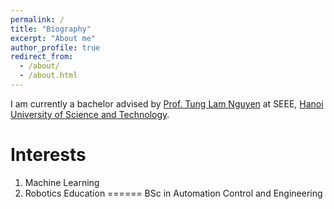 ```yaml
---
permalink: /
title: "Biography"
excerpt: "About me"
author_profile: true
redirect_from: 
  - /about/
  - /about.html
---
```


I am currently a bachelor advised by [Prof. Tung Lam Nguyen](https://scholar.google.com/citations?hl=en&user=MlJ_2-wAAAAJ) at SEEE, [Hanoi University of Science and Technology](https://hust.edu.vn/).

Interests
======
1. Machine Learning
2. Robotics
Education
======
BSc in Automation Control and Engineering
